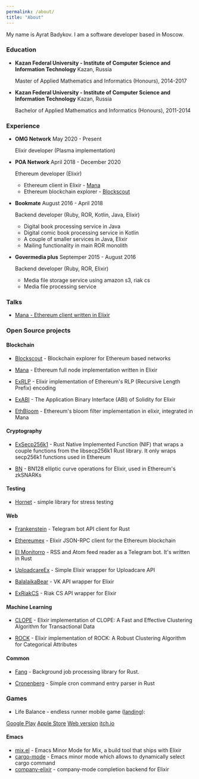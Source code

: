 ```yaml
---
permalink: /about/
title: "About"
---
```

My name is Ayrat Badykov. I am a software developer based in Moscow.

### Education

- **Kazan Federal University - Institute of Computer Science and Information Technology**  Kazan, Russia

  Master of Applied Mathematics and Informatics (Honours), 2014-2017

- **Kazan Federal University - Institute of Computer Science and Information Technology**  Kazan, Russia

  Bachelor of Applied Mathematics and Informatics (Honours), 2011-2014

### Experience

- **OMG Network** May 2020 - Present

  Elixir developer (Plasma implementation)

- **POA Network** April 2018 - December 2020

  Ethereum developer (Elixir)
  - Ethereum client in Elixir - [Mana](https://github.com/poanetwork/mana)
  - Ethereum blockchain explorer - [Blockscout](https://github.com/poanetwork/blockscout)


- **Bookmate** August 2016 - April 2018

  Backend developer (Ruby, ROR, Kotlin, Java, Elixir)
  - Digital book processing service in Java
  - Digital comic book processing service in Kotlin
  - A couple of smaller services in Java, Elixir
  - Mailing functionality in main ROR monolith


- **Govermedia plus** Septemper 2015 - August 2016

  Backend developer (Ruby, ROR, Elixir)
  - Media file storage service using amazon s3, riak cs
  - Media file processing service

### Talks

- [Mana - Ethereum client written in Elixir](/talks/2019/03/07/mana-ethereum-client-written-elixir/)

### Open Source projects

#### Blockchain

- [Blockscout](https://github.com/poanetwork/blockscout) - Blockchain explorer for Ethereum based networks

- [Mana](https://github.com/poanetwork/mana) - Ethereum full node implementation written in Elixir

- [ExRLP](https://github.com/exthereum/ex_rlp) - Elixir implementation of Ethereum's RLP (Recursive Length Prefix) encoding

- [ExABI](https://github.com/poanetwork/ex_abi/) - The Application Binary Interface (ABI) of Solidity for Elixir

- [EthBloom](https://github.com/ayrat555/eth_bloom) - Ethereum's bloom filter implementation in elixir, integrated in Mana

#### Cryptography

- [ExSecp256k1](https://github.com/omgnetwork/ex_secp256k1) - Rust Native Implemented Function (NIF) that wraps a couple functions from the libsecp256k1 Rust library. It only wraps secp256k1 functions used in Ethereum

- [BN](https://github.com/poanetwork/bn) - BN128 elliptic curve operations for Elixir, used in Ethereum's zkSNARKs

#### Testing

- [Hornet](https://github.com/ayrat555/hornet) - simple library for stress testing

#### Web

- [Frankenstein](https://github.com/ayrat555/frankenstein) - Telegram bot API client for Rust

- [Ethereumex](https://github.com/exthereum/ethereumex) - Elixir JSON-RPC client for the Ethereum blockchain

- [El Monitorro](https://github.com/ayrat555/el_monitorro) - RSS and Atom feed reader as a Telegram bot. It's written in Rust

- [UploadcareEx](https://github.com/CryptoHamsters/uploadcare_ex) - Simple Elixir wrapper for Uploadcare API

- [BalalaikaBear](https://github.com/BalalaikaIndustries/balalaika_bear) - VK API wrapper for Elixir

- [ExRiakCS](https://github.com/ayrat555/ex_riak_cs) - Riak CS API  wrapper for Elixir

#### Machine Learning

- [CLOPE](https://github.com/ayrat555/clope) - Elixir implementation of CLOPE: A Fast and Effective Clustering Algorithm for Transactional Data

- [ROCK](https://github.com/ayrat555/rock) - Elixir implementation of ROCK: A Robust Clustering Algorithm for Categorical Attributes

#### Common

- [Fang](https://github.com/ayrat555/fang) - Background job processing library for Rust.

- [Cronenberg](https://github.com/ayrat555/cronenberg) - Simple cron command entry parser in Rust

### Games

- Life Balance - endless runner mobile game ([landing](https://thoughtkraken.com/life_balance)):

[Google Play](https://play.google.com/store/apps/details?id=com.thoughtkraken.lifebalance)
[Apple Store](https://apps.apple.com/us/app/life-balance/id1495840809?ls=1)
[Web version](https://thoughtkraken.com/life_balance/play)
[itch.io](https://ayrat555.itch.io/life-balance)


#### Emacs

- [mix.el](https://github.com/ayrat555/mix.el) - Emacs Minor Mode for Mix, a build tool that ships with Elixir
- [cargo-mode](https://github.com/ayrat555/cargo-mode) - Emacs minor mode which allows to dynamically select cargo command
- [company-elixir](https://github.com/ayrat555/company-elixir) - company-mode completion backend for Elixir
